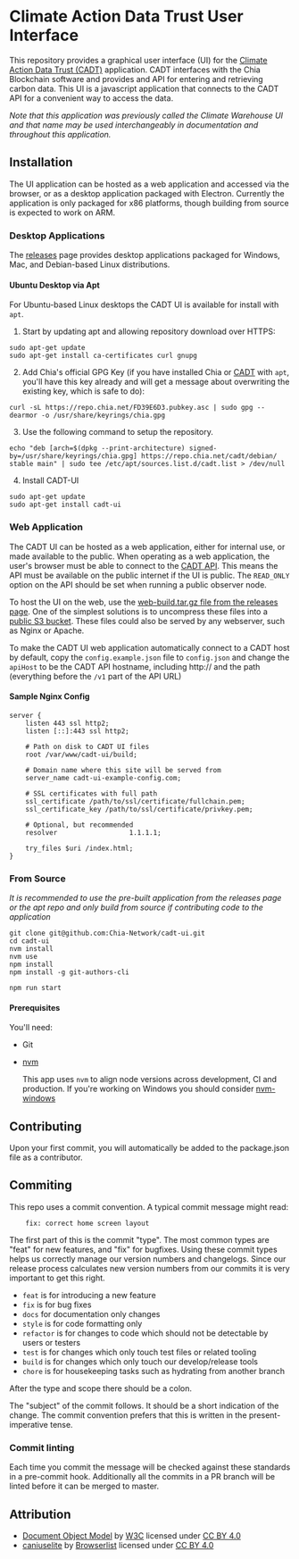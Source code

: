 # Climate Action Data Trust User Interface

This repository provides a graphical user interface (UI) for the [Climate Action Data Trust (CADT)](https://github.com/Chia-Network/cadt) application.  CADT interfaces with the Chia Blockchain software and provides and API for entering and retrieving carbon data.  This UI is a javascript application that connects to the CADT API for a convenient way to access the data.

*Note that this application was previously called the Climate Warehouse UI and that name may be used interchangeably in documentation and throughout this application.*


## Installation

The UI application can be hosted as a web application and accessed via the browser, or as a desktop application packaged with Electron.  Currently the application is only packaged for x86 platforms, though building from source is expected to work on ARM.

### Desktop Applications

The [releases](https://github.com/Chia-Network/cadt-ui/releases) page provides desktop applications packaged for Windows, Mac, and Debian-based Linux distributions.

#### Ubuntu Desktop via Apt

For Ubuntu-based Linux desktops the CADT UI is available for install with `apt`.

1. Start by updating apt and allowing repository download over HTTPS:

```
sudo apt-get update
sudo apt-get install ca-certificates curl gnupg
```

2.  Add Chia's official GPG Key (if you have installed Chia or [CADT](https://github.com/Chia-Network/cadt) with `apt`, you'll have this key already and will get a message about overwriting the existing key, which is safe to do):

```
curl -sL https://repo.chia.net/FD39E6D3.pubkey.asc | sudo gpg --dearmor -o /usr/share/keyrings/chia.gpg
```

3. Use the following command to setup the repository.

```
echo "deb [arch=$(dpkg --print-architecture) signed-by=/usr/share/keyrings/chia.gpg] https://repo.chia.net/cadt/debian/ stable main" | sudo tee /etc/apt/sources.list.d/cadt.list > /dev/null
```

4.  Install CADT-UI

```
sudo apt-get update
sudo apt-get install cadt-ui
```


### Web Application

The CADT UI can be hosted as a web application, either for internal use, or made available to the public.  When operating as a web application, the user's browser must be able to connect to the [CADT API](https://github.com/Chia-Network/cadt).  This means the API must be available on the public internet if the UI is public.  The `READ_ONLY` option on the API should be set when running a public observer node.

To host the UI on the web, use the [web-build.tar.gz file from the releases page](https://github.com/Chia-Network/cadt-ui/releases). One of the simplest solutions is to uncompress these files into a [public S3 bucket](https://docs.aws.amazon.com/AmazonS3/latest/userguide/WebsiteAccessPermissionsReqd.html). These files could also be served by any webserver, such as Nginx or Apache.

To make the CADT UI web application automatically connect to a CADT host by default, copy the `config.example.json` file to `config.json` and change the `apiHost` to be the CADT API hostname, including http:// and the path (everything before the `/v1` part of the API URL)

#### Sample Nginx Config

```
server {
    listen 443 ssl http2;
    listen [::]:443 ssl http2;

    # Path on disk to CADT UI files
    root /var/www/cadt-ui/build;

    # Domain name where this site will be served from
    server_name cadt-ui-example-config.com;

    # SSL certificates with full path
    ssl_certificate /path/to/ssl/certificate/fullchain.pem;
    ssl_certificate_key /path/to/ssl/certificate/privkey.pem;

    # Optional, but recommended
    resolver                  1.1.1.1;

    try_files $uri /index.html;
}

```


### From Source

*It is recommended to use the pre-built application from the releases page or the apt repo and only build from source if contributing code to the application*


```
git clone git@github.com:Chia-Network/cadt-ui.git
cd cadt-ui
nvm install
nvm use
npm install
npm install -g git-authors-cli

npm run start
```

#### Prerequisites

You'll need:

- Git
- [nvm](https://github.com/nvm-sh/nvm)

  This app uses `nvm` to align node versions across development, CI and production. If you're working on Windows you should consider [nvm-windows](https://github.com/coreybutler/nvm-windows)

## Contributing

Upon your first commit, you will automatically be added to the package.json file as a contributor.

## Commiting

This repo uses a commit convention. A typical commit message might read:

```
    fix: correct home screen layout
```

The first part of this is the commit "type". The most common types are "feat" for new features, and "fix" for bugfixes. Using these commit types helps us correctly manage our version numbers and changelogs. Since our release process calculates new version numbers from our commits it is very important to get this right.

- `feat` is for introducing a new feature
- `fix` is for bug fixes
- `docs` for documentation only changes
- `style` is for code formatting only
- `refactor` is for changes to code which should not be detectable by users or testers
- `test` is for changes which only touch test files or related tooling
- `build` is for changes which only touch our develop/release tools
- `chore` is for housekeeping tasks such as hydrating from another branch

After the type and scope there should be a colon.

The "subject" of the commit follows. It should be a short indication of the change. The commit convention prefers that this is written in the present-imperative tense.

### Commit linting

Each time you commit the message will be checked against these standards in a pre-commit hook. Additionally all the commits in a PR branch will be linted before it can be merged to master.

## Attribution

* [Document Object Model](https://www.w3.org/TR/DOM-Requirements/) by [W3C](https://www.w3.org/) licensed under [CC BY 4.0](http://creativecommons.org/licenses/by/4.0/)
* [caniuselite](https://github.com/browserslist/caniuse-lite) by [Browserlist](https://browsersl.ist/) licensed under [CC BY 4.0](http://creativecommons.org/licenses/by/4.0/)
